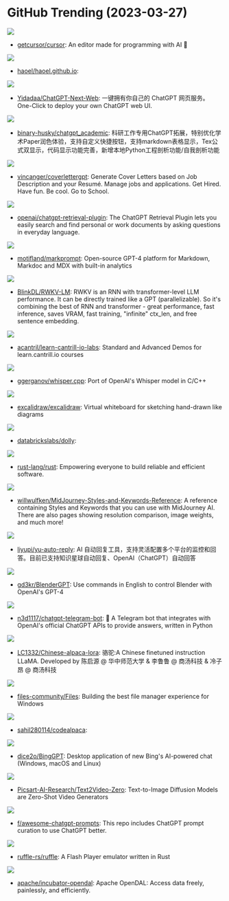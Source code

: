 # GitHub Trending (2023-03-27)

![](https://img.shields.io/badge/TypeScript-New%201-green?style=flat-square&logo=appveyor)
- [getcursor/cursor](https://github.com/getcursor/cursor): An editor made for programming with AI 🤖

![](https://img.shields.io/badge/Shell-New%20383-green?style=flat-square&logo=appveyor)
- [haoel/haoel.github.io](https://github.com/haoel/haoel.github.io): 

![](https://img.shields.io/badge/TypeScript-New%20133-green?style=flat-square&logo=appveyor)
- [Yidadaa/ChatGPT-Next-Web](https://github.com/Yidadaa/ChatGPT-Next-Web): 一键拥有你自己的 ChatGPT 网页服务。 One-Click to deploy your own ChatGPT web UI.

![](https://img.shields.io/badge/Python-New%20422-green?style=flat-square&logo=appveyor)
- [binary-husky/chatgpt_academic](https://github.com/binary-husky/chatgpt_academic): 科研工作专用ChatGPT拓展，特别优化学术Paper润色体验，支持自定义快捷按钮，支持markdown表格显示，Tex公式双显示，代码显示功能完善，新增本地Python工程剖析功能/自我剖析功能

![](https://img.shields.io/badge/TypeScript-New%2027-green?style=flat-square&logo=appveyor)
- [vincanger/coverlettergpt](https://github.com/vincanger/coverlettergpt): Generate Cover Letters based on Job Description and your Resumé. Manage jobs and applications. Get Hired. Have fun. Be cool. Go to School.

![](https://img.shields.io/badge/Python-New%201-green?style=flat-square&logo=appveyor)
- [openai/chatgpt-retrieval-plugin](https://github.com/openai/chatgpt-retrieval-plugin): The ChatGPT Retrieval Plugin lets you easily search and find personal or work documents by asking questions in everyday language.

![](https://img.shields.io/badge/TypeScript-New%20118-green?style=flat-square&logo=appveyor)
- [motifland/markprompt](https://github.com/motifland/markprompt): Open-source GPT-4 platform for Markdown, Markdoc and MDX with built-in analytics

![](https://img.shields.io/badge/Python-New%20262-green?style=flat-square&logo=appveyor)
- [BlinkDL/RWKV-LM](https://github.com/BlinkDL/RWKV-LM): RWKV is an RNN with transformer-level LLM performance. It can be directly trained like a GPT (parallelizable). So it's combining the best of RNN and transformer - great performance, fast inference, saves VRAM, fast training, "infinite" ctx_len, and free sentence embedding.

![](https://img.shields.io/badge/Python-New%2094-green?style=flat-square&logo=appveyor)
- [acantril/learn-cantrill-io-labs](https://github.com/acantril/learn-cantrill-io-labs): Standard and Advanced Demos for learn.cantrill.io courses

![](https://img.shields.io/badge/C-New%20400-green?style=flat-square&logo=appveyor)
- [ggerganov/whisper.cpp](https://github.com/ggerganov/whisper.cpp): Port of OpenAI's Whisper model in C/C++

![](https://img.shields.io/badge/TypeScript-New%20182-green?style=flat-square&logo=appveyor)
- [excalidraw/excalidraw](https://github.com/excalidraw/excalidraw): Virtual whiteboard for sketching hand-drawn like diagrams

![](https://img.shields.io/badge/Python-New%20497-green?style=flat-square&logo=appveyor)
- [databrickslabs/dolly](https://github.com/databrickslabs/dolly): 

![](https://img.shields.io/badge/Rust-New%2072-green?style=flat-square&logo=appveyor)
- [rust-lang/rust](https://github.com/rust-lang/rust): Empowering everyone to build reliable and efficient software.

![](https://img.shields.io/badge/none-New%20402-green?style=flat-square&logo=appveyor)
- [willwulfken/MidJourney-Styles-and-Keywords-Reference](https://github.com/willwulfken/MidJourney-Styles-and-Keywords-Reference): A reference containing Styles and Keywords that you can use with MidJourney AI. There are also pages showing resolution comparison, image weights, and much more!

![](https://img.shields.io/badge/Java-New%2062-green?style=flat-square&logo=appveyor)
- [liyupi/yu-auto-reply](https://github.com/liyupi/yu-auto-reply): AI 自动回复工具，支持灵活配置多个平台的监控和回答。目前已支持知识星球自动回复、OpenAI（ChatGPT）自动回答

![](https://img.shields.io/badge/Python-New%20858-green?style=flat-square&logo=appveyor)
- [gd3kr/BlenderGPT](https://github.com/gd3kr/BlenderGPT): Use commands in English to control Blender with OpenAI's GPT-4

![](https://img.shields.io/badge/Python-New%2041-green?style=flat-square&logo=appveyor)
- [n3d1117/chatgpt-telegram-bot](https://github.com/n3d1117/chatgpt-telegram-bot): 🤖 A Telegram bot that integrates with OpenAI's official ChatGPT APIs to provide answers, written in Python

![](https://img.shields.io/badge/Jupyter%20Notebook-New%20230-green?style=flat-square&logo=appveyor)
- [LC1332/Chinese-alpaca-lora](https://github.com/LC1332/Chinese-alpaca-lora): 骆驼:A Chinese finetuned instruction LLaMA. Developed by 陈启源 @ 华中师范大学 & 李鲁鲁 @ 商汤科技 & 冷子昂 @ 商汤科技

![](https://img.shields.io/badge/C%23-New%2014-green?style=flat-square&logo=appveyor)
- [files-community/Files](https://github.com/files-community/Files): Building the best file manager experience for Windows

![](https://img.shields.io/badge/Python-New%20289-green?style=flat-square&logo=appveyor)
- [sahil280114/codealpaca](https://github.com/sahil280114/codealpaca): 

![](https://img.shields.io/badge/JavaScript-New%20231-green?style=flat-square&logo=appveyor)
- [dice2o/BingGPT](https://github.com/dice2o/BingGPT): Desktop application of new Bing's AI-powered chat (Windows, macOS and Linux)

![](https://img.shields.io/badge/none-New%20245-green?style=flat-square&logo=appveyor)
- [Picsart-AI-Research/Text2Video-Zero](https://github.com/Picsart-AI-Research/Text2Video-Zero): Text-to-Image Diffusion Models are Zero-Shot Video Generators

![](https://img.shields.io/badge/HTML-New%201-green?style=flat-square&logo=appveyor)
- [f/awesome-chatgpt-prompts](https://github.com/f/awesome-chatgpt-prompts): This repo includes ChatGPT prompt curation to use ChatGPT better.

![](https://img.shields.io/badge/Rust-New%2015-green?style=flat-square&logo=appveyor)
- [ruffle-rs/ruffle](https://github.com/ruffle-rs/ruffle): A Flash Player emulator written in Rust

![](https://img.shields.io/badge/Rust-New%2011-green?style=flat-square&logo=appveyor)
- [apache/incubator-opendal](https://github.com/apache/incubator-opendal): Apache OpenDAL: Access data freely, painlessly, and efficiently.

